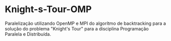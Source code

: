# Knight-s-Tour-OMP
Paralelização utilizando OpenMP e MPI do algorítmo de backtracking para a solução do problema "Knight's Tour" para a disciplina Programação Paralela e Distribuída.
